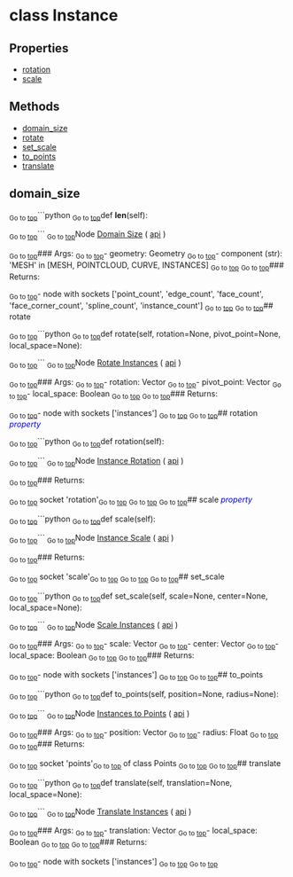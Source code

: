 # class Instance

## Properties

- [rotation](#rotation-property)
- [scale](#scale-property)



## Methods

- [domain_size](#domain_size)
- [rotate](#rotate)
- [set_scale](#set_scale)
- [to_points](#to_points)
- [translate](#translate)

## domain_size

<sub>Go to [top](#class-Instance)</sub>```python
<sub>Go to [top](#class-Instance)</sub>def __len__(self):

<sub>Go to [top](#class-Instance)</sub>```
<sub>Go to [top](#class-Instance)</sub>Node [Domain Size](https://docs.blender.org/manual/en/latest/modeling/geometry_nodes/attribute/domain_size.html) ( [api](https://docs.blender.org/api/current/bpy.types.GeometryNodeAttributeDomainSize.html) )

<sub>Go to [top](#class-Instance)</sub>### Args:
<sub>Go to [top](#class-Instance)</sub>- geometry: Geometry
<sub>Go to [top](#class-Instance)</sub>- component (str): 'MESH' in [MESH, POINTCLOUD, CURVE, INSTANCES]
<sub>Go to [top](#class-Instance)</sub>
<sub>Go to [top](#class-Instance)</sub>### Returns:

<sub>Go to [top](#class-Instance)</sub>- node with sockets ['point_count', 'edge_count', 'face_count', 'face_corner_count', 'spline_count', 'instance_count']
<sub>Go to [top](#class-Instance)</sub>
<sub>Go to [top](#class-Instance)</sub>## rotate

<sub>Go to [top](#class-Instance)</sub>```python
<sub>Go to [top](#class-Instance)</sub>def rotate(self, rotation=None, pivot_point=None, local_space=None):

<sub>Go to [top](#class-Instance)</sub>```
<sub>Go to [top](#class-Instance)</sub>Node [Rotate Instances](https://docs.blender.org/manual/en/latest/modeling/geometry_nodes/instances/rotate_instances.html) ( [api](https://docs.blender.org/api/current/bpy.types.GeometryNodeRotateInstances.html) )

<sub>Go to [top](#class-Instance)</sub>### Args:
<sub>Go to [top](#class-Instance)</sub>- rotation: Vector
<sub>Go to [top](#class-Instance)</sub>- pivot_point: Vector
<sub>Go to [top](#class-Instance)</sub>- local_space: Boolean
<sub>Go to [top](#class-Instance)</sub>
<sub>Go to [top](#class-Instance)</sub>### Returns:

<sub>Go to [top](#class-Instance)</sub>- node with sockets ['instances']
<sub>Go to [top](#class-Instance)</sub>
<sub>Go to [top](#class-Instance)</sub>## rotation <span style="color:blue">*property*</span>

<sub>Go to [top](#class-Instance)</sub>```python
<sub>Go to [top](#class-Instance)</sub>def rotation(self):

<sub>Go to [top](#class-Instance)</sub>```
<sub>Go to [top](#class-Instance)</sub>Node [Instance Rotation](https://docs.blender.org/manual/en/latest/modeling/geometry_nodes/instances/instance_rotation.html) ( [api](https://docs.blender.org/api/current/bpy.types.GeometryNodeInputInstanceRotation.html) )

<sub>Go to [top](#class-Instance)</sub>### Returns:

<sub>Go to [top](#class-Instance)</sub>  socket 'rotation'<sub>Go to [top](#class-Instance)</sub>
<sub>Go to [top](#class-Instance)</sub>
<sub>Go to [top](#class-Instance)</sub>## scale <span style="color:blue">*property*</span>

<sub>Go to [top](#class-Instance)</sub>```python
<sub>Go to [top](#class-Instance)</sub>def scale(self):

<sub>Go to [top](#class-Instance)</sub>```
<sub>Go to [top](#class-Instance)</sub>Node [Instance Scale](https://docs.blender.org/manual/en/latest/modeling/geometry_nodes/instances/instance_scale.html) ( [api](https://docs.blender.org/api/current/bpy.types.GeometryNodeInputInstanceScale.html) )

<sub>Go to [top](#class-Instance)</sub>### Returns:

<sub>Go to [top](#class-Instance)</sub>  socket 'scale'<sub>Go to [top](#class-Instance)</sub>
<sub>Go to [top](#class-Instance)</sub>
<sub>Go to [top](#class-Instance)</sub>## set_scale

<sub>Go to [top](#class-Instance)</sub>```python
<sub>Go to [top](#class-Instance)</sub>def set_scale(self, scale=None, center=None, local_space=None):

<sub>Go to [top](#class-Instance)</sub>```
<sub>Go to [top](#class-Instance)</sub>Node [Scale Instances](https://docs.blender.org/manual/en/latest/modeling/geometry_nodes/instances/scale_instances.html) ( [api](https://docs.blender.org/api/current/bpy.types.GeometryNodeScaleInstances.html) )

<sub>Go to [top](#class-Instance)</sub>### Args:
<sub>Go to [top](#class-Instance)</sub>- scale: Vector
<sub>Go to [top](#class-Instance)</sub>- center: Vector
<sub>Go to [top](#class-Instance)</sub>- local_space: Boolean
<sub>Go to [top](#class-Instance)</sub>
<sub>Go to [top](#class-Instance)</sub>### Returns:

<sub>Go to [top](#class-Instance)</sub>- node with sockets ['instances']
<sub>Go to [top](#class-Instance)</sub>
<sub>Go to [top](#class-Instance)</sub>## to_points

<sub>Go to [top](#class-Instance)</sub>```python
<sub>Go to [top](#class-Instance)</sub>def to_points(self, position=None, radius=None):

<sub>Go to [top](#class-Instance)</sub>```
<sub>Go to [top](#class-Instance)</sub>Node [Instances to Points](https://docs.blender.org/manual/en/latest/modeling/geometry_nodes/instances/instances_to_points.html) ( [api](https://docs.blender.org/api/current/bpy.types.GeometryNodeInstancesToPoints.html) )

<sub>Go to [top](#class-Instance)</sub>### Args:
<sub>Go to [top](#class-Instance)</sub>- position: Vector
<sub>Go to [top](#class-Instance)</sub>- radius: Float
<sub>Go to [top](#class-Instance)</sub>
<sub>Go to [top](#class-Instance)</sub>### Returns:

<sub>Go to [top](#class-Instance)</sub>  socket 'points'<sub>Go to [top](#class-Instance)</sub> of class Points
<sub>Go to [top](#class-Instance)</sub>
<sub>Go to [top](#class-Instance)</sub>## translate

<sub>Go to [top](#class-Instance)</sub>```python
<sub>Go to [top](#class-Instance)</sub>def translate(self, translation=None, local_space=None):

<sub>Go to [top](#class-Instance)</sub>```
<sub>Go to [top](#class-Instance)</sub>Node [Translate Instances](https://docs.blender.org/manual/en/latest/modeling/geometry_nodes/instances/translate_instances.html) ( [api](https://docs.blender.org/api/current/bpy.types.GeometryNodeTranslateInstances.html) )

<sub>Go to [top](#class-Instance)</sub>### Args:
<sub>Go to [top](#class-Instance)</sub>- translation: Vector
<sub>Go to [top](#class-Instance)</sub>- local_space: Boolean
<sub>Go to [top](#class-Instance)</sub>
<sub>Go to [top](#class-Instance)</sub>### Returns:

<sub>Go to [top](#class-Instance)</sub>- node with sockets ['instances']
<sub>Go to [top](#class-Instance)</sub>
<sub>Go to [top](#class-Instance)</sub>